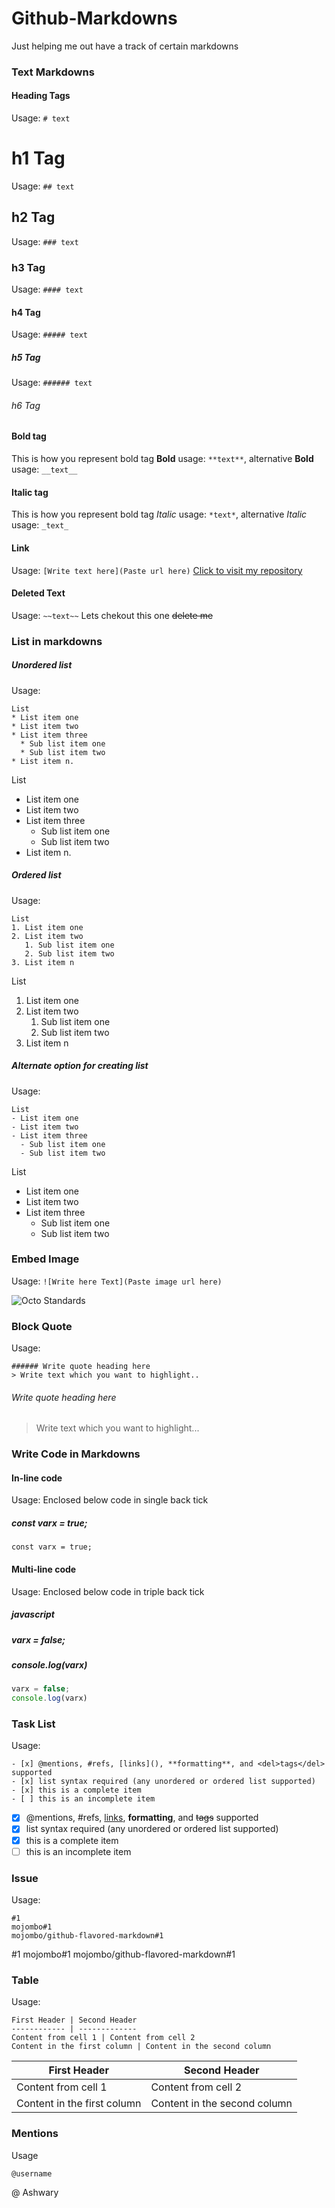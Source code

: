 # Github-Markdowns
Just helping me out have a track of certain markdowns

### Text Markdowns

#### Heading Tags

Usage: 
`# text`
# h1 Tag

Usage: 
`## text`
## h2 Tag

Usage: 
`### text`
### h3 Tag

Usage: 
`#### text`
#### h4 Tag

Usage: 
`##### text`
##### h5 Tag

Usage:
`###### text`
###### h6 Tag

#### Bold tag
This is how you represent bold tag **Bold** usage: `**text**`, alternative __Bold__ usage: `__text__`

#### Italic tag
This is how you represent bold tag *Italic* usage: `*text*`, alternative _Italic_ usage: `_text_`

#### Link
Usage: 
`[Write text here](Paste url here)`
[Click to visit my repository](https://github.com/Ashwary-Jharbade)

#### Deleted Text
Usage: 
`~~text~~`
Lets chekout this one ~~delete me~~

### List in markdowns

##### Unordered list

Usage:
```
List
* List item one
* List item two
* List item three
  * Sub list item one
  * Sub list item two
* List item n.
```

List
* List item one
* List item two
* List item three
  * Sub list item one
  * Sub list item two
* List item n.

##### Ordered list

Usage:
```
List
1. List item one
2. List item two
   1. Sub list item one
   2. Sub list item two
3. List item n
```

List
1. List item one
2. List item two
   1. Sub list item one
   2. Sub list item two
3. List item n

##### Alternate option for creating list

Usage:
```
List
- List item one
- List item two
- List item three
  - Sub list item one
  - Sub list item two
```
List
- List item one
- List item two
- List item three
  - Sub list item one
  - Sub list item two

### Embed Image
Usage:
`![Write here Text](Paste image url here)`

![Octo Standards](https://github.com/Ashwary-Jharbade/hello-world/blob/master/images/create-octocat.png)

### Block Quote

Usage:
```
###### Write quote heading here
> Write text which you want to highlight..
```

###### Write quote heading here
> Write text which you want to highlight...

### Write Code in Markdowns

####  In-line code

Usage:
Enclosed below code in single back tick
##### const varx = true;

`const varx = true;`

#### Multi-line code

Usage:
Enclosed below code in triple back tick
##### javascript
##### varx = false;
##### console.log(varx)

```javascript
varx = false;
console.log(varx)
```

### Task List

Usage:
```
- [x] @mentions, #refs, [links](), **formatting**, and <del>tags</del> supported
- [x] list syntax required (any unordered or ordered list supported)
- [x] this is a complete item
- [ ] this is an incomplete item
```

- [x] @mentions, #refs, [links](), **formatting**, and <del>tags</del> supported
- [x] list syntax required (any unordered or ordered list supported)
- [x] this is a complete item
- [ ] this is an incomplete item

### Issue

Usage:
```
#1
mojombo#1
mojombo/github-flavored-markdown#1
```

#1
mojombo#1
mojombo/github-flavored-markdown#1

### Table

Usage:
```
First Header | Second Header
------------ | -------------
Content from cell 1 | Content from cell 2
Content in the first column | Content in the second column
```

First Header | Second Header
------------ | -------------
Content from cell 1 | Content from cell 2
Content in the first column | Content in the second column

### Mentions

Usage

```
@username
```

@ Ashwary
